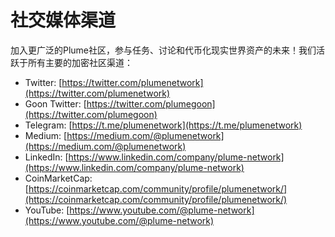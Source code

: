 # 社交媒体渠道

加入更广泛的Plume社区，参与任务、讨论和代币化现实世界资产的未来！我们活跃于所有主要的加密社区渠道：

* Twitter: [https://twitter.com/plumenetwork](https://twitter.com/plumenetwork)
* Goon Twitter: [https://twitter.com/plumegoon](https://twitter.com/plumegoon)
* Telegram: [https://t.me/plumenetwork](https://t.me/plumenetwork)
* Medium: [https://medium.com/@plumenetwork](https://medium.com/@plumenetwork)
* LinkedIn: [https://www.linkedin.com/company/plume-network](https://www.linkedin.com/company/plume-network)
* CoinMarketCap: [https://coinmarketcap.com/community/profile/plumenetwork/](https://coinmarketcap.com/community/profile/plumenetwork/)
* YouTube: [https://www.youtube.com/@plume-network](https://www.youtube.com/@plume-network)
